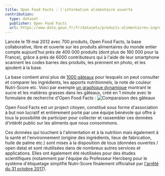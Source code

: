 ```yaml
---
title: Open Food Facts : l'information alimentaire ouverte
contribution:
  type: dataset
  publisher: Open Food Facts
  url: https://www.data.gouv.fr/fr/datasets/produits-alimentaires-ingredients-nutrition-labels/
---
```


Lancée le 19 mai 2012 avec 700 produits, Open Food Facts, la base collaborative, libre et ouverte sur les produits alimentaires du monde entier compte aujourd'hui près de 400 000 produits (dont plus de 160 000 pour la France), grâce à près de 6000 contributeurs qui à l'aide de leur smartphone scannent les codes barres des produits, les prennent en photo, et les ajoutent à la base.

<!--more-->

La base contient ainsi plus de [1000 gâteaux](https://fr.openfoodfacts.org/categorie/gateaux) pour lesquels on peut consulter et comparer les ingrédients, les apports nutritionnels, la note de couleur Nutri-Score etc. Voici par exemple [un graphique
dynamique](https://world-fr.openfoodfacts.org/cgi/search.pl?action=process&tagtype_0=categories&tag_contains_0=contains&tag_0=cakes&sort_by=unique_scans_n&page_size=20&axis_x=sugars&axis_y=fat&graph_title=Sucres%20et%20mati%C3%A8res%20grasses%20dans%20les%20g%C3%A2teaux&series_nutrition_grades=on&graph=1) montrant le sucre et les matières grasses dans les gâteaux, créé en 1 minute avec le formulaire de recherche d'Open Food Facts :
![Comparaison des gâteaux](https://fr.blog.openfoodfacts.org/images/1000_gateaux.png)

Open Food Facts est un project citoyen, constitué sous forme d'association à but non lucratif et entièrement porté par une équipe bénévole qui offre à tous la possibilité de participer pour collecter et rassembler ces données d'intérêt public sur les aliments que nous consommons.

Ces données qui touchent à l'alimentation et à la nutrition mais également à la santé et l'environnement (origine des ingrédients, lieux de fabrication, huile de palme etc.) sont mises à la disposition de tous (données ouvertes / open data) et sont réutilisées dans de nombreux autres services et applications. Elles ont également été réutilisées pour des études scientifiques (notamment par l'équipe du Professeur Hercberg pour le système d'étiquetage simplifié Nutri-Score finalement officialisé par
[l'arrêté du 31 octobre 2017](https://www.legifrance.gouv.fr/jo_pdf.do?id=JORFTEXT000035944131)).


<div data-udata-dataset-id="53699e2aa3a729239d205dea"></div>
